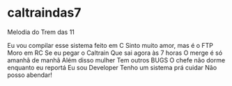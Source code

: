 # caltraindas7
Melodia do Trem das 11

Eu vou compilar esse sistema feito em C
Sinto muito amor, mas é o FTP
Moro em RC
Se eu pegar o Caltrain
Que sai agora às 7 horas
O merge é só amanhã de manhã
Além disso mulher
Tem outros BUGS
O chefe não dorme enquanto eu reportá
Eu sou Developer
Tenho um sistema prá cuidar
Não posso abendar!
